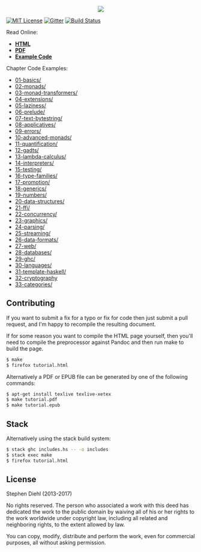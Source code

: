 <p align="center">
  <a href="http://dev.stephendiehl.com/hask/">
    <img src="http://dev.stephendiehl.com/hask/img/title.png"/>
  </a>
</p>

[![MIT License](http://img.shields.io/badge/license-mit-blue.svg)](https://github.com/sdiehl/wiwinwlh/blob/master/LICENSE)
[![Gitter](https://badges.gitter.im/Join%20Chat.svg)](https://gitter.im/sdiehl/wiwinwlh?utm_source=badge&utm_medium=badge&utm_campaign=pr-badge&utm_content=badge)
[![Build Status](https://travis-ci.org/sdiehl/wiwinwlh.svg?branch=master)](https://travis-ci.org/sdiehl/wiwinwlh)

Read Online:

* [**HTML**](http://dev.stephendiehl.com/hask/)
* [**PDF**](http://dev.stephendiehl.com/hask/tutorial.pdf)
* [**Example Code**](https://github.com/sdiehl/wiwinwlh/tree/master/src)

Chapter Code Examples:

* [01-basics/            ](https://github.com/sdiehl/wiwinwlh/tree/master/src/01-basics/)
* [02-monads/            ](https://github.com/sdiehl/wiwinwlh/tree/master/src/02-monads/)
* [03-monad-transformers/](https://github.com/sdiehl/wiwinwlh/tree/master/src/03-monad-transformers/)
* [04-extensions/        ](https://github.com/sdiehl/wiwinwlh/tree/master/src/04-extensions/)
* [05-laziness/          ](https://github.com/sdiehl/wiwinwlh/tree/master/src/05-laziness/)
* [06-prelude/           ](https://github.com/sdiehl/wiwinwlh/tree/master/src/06-prelude/)
* [07-text-bytestring/   ](https://github.com/sdiehl/wiwinwlh/tree/master/src/07-text-bytestring/)
* [08-applicatives/      ](https://github.com/sdiehl/wiwinwlh/tree/master/src/08-applicatives/)
* [09-errors/            ](https://github.com/sdiehl/wiwinwlh/tree/master/src/09-errors/)
* [10-advanced-monads/   ](https://github.com/sdiehl/wiwinwlh/tree/master/src/10-advanced-monads/)
* [11-quantification/    ](https://github.com/sdiehl/wiwinwlh/tree/master/src/11-quantification/)
* [12-gadts/             ](https://github.com/sdiehl/wiwinwlh/tree/master/src/12-gadts/)
* [13-lambda-calculus/   ](https://github.com/sdiehl/wiwinwlh/tree/master/src/13-lambda-calculus/)
* [14-interpreters/      ](https://github.com/sdiehl/wiwinwlh/tree/master/src/14-interpreters/)
* [15-testing/           ](https://github.com/sdiehl/wiwinwlh/tree/master/src/15-testing/)
* [16-type-families/     ](https://github.com/sdiehl/wiwinwlh/tree/master/src/16-type-families/)
* [17-promotion/         ](https://github.com/sdiehl/wiwinwlh/tree/master/src/17-promotion/)
* [18-generics/          ](https://github.com/sdiehl/wiwinwlh/tree/master/src/18-generics/)
* [19-numbers/           ](https://github.com/sdiehl/wiwinwlh/tree/master/src/19-numbers/)
* [20-data-structures/   ](https://github.com/sdiehl/wiwinwlh/tree/master/src/20-data-structures/)
* [21-ffi/               ](https://github.com/sdiehl/wiwinwlh/tree/master/src/21-ffi/)
* [22-concurrency/       ](https://github.com/sdiehl/wiwinwlh/tree/master/src/22-concurrency/)
* [23-graphics/          ](https://github.com/sdiehl/wiwinwlh/tree/master/src/23-graphics/)
* [24-parsing/           ](https://github.com/sdiehl/wiwinwlh/tree/master/src/24-parsing/)
* [25-streaming/         ](https://github.com/sdiehl/wiwinwlh/tree/master/src/25-streaming/)
* [26-data-formats/      ](https://github.com/sdiehl/wiwinwlh/tree/master/src/26-data-formats/)
* [27-web/               ](https://github.com/sdiehl/wiwinwlh/tree/master/src/27-web/)
* [28-databases/         ](https://github.com/sdiehl/wiwinwlh/tree/master/src/28-databases/)
* [29-ghc/               ](https://github.com/sdiehl/wiwinwlh/tree/master/src/29-ghc/)
* [30-languages/         ](https://github.com/sdiehl/wiwinwlh/tree/master/src/30-languages/)
* [31-template-haskell/  ](https://github.com/sdiehl/wiwinwlh/tree/master/src/31-template-haskell/)
* [32-cryptography       ](https://github.com/sdiehl/wiwinwlh/tree/master/src/32-cryptography/)
* [33-categories/        ](https://github.com/sdiehl/wiwinwlh/tree/master/src/33-categories/)

Contributing
------------

If you want to submit a fix for a typo or fix for code then just submit a pull
request, and I'm happy to recompile the resulting document.

If for some reason you want to compile the HTML page yourself, then you'll need
to compile the preprocessor against Pandoc and then run make to build the page.

```bash
$ make
$ firefox tutorial.html
```

Alternatively a PDF or EPUB file can be generated by one of the following
commands:

```bash
$ apt-get install texlive texlive-xetex
$ make tutorial.pdf
$ make tutorial.epub
```

Stack
-----

Alternatively using the stack build system:

```bash
$ stack ghc includes.hs -- -o includes 
$ stack exec make
$ firefox tutorial.html
```

License
-------

Stephen Diehl (2013-2017)

No rights reserved. The person who associated a work with this deed has dedicated the work to the public
domain by waiving all of his or her rights to the work worldwide under copyright law, including all related
and neighboring rights, to the extent allowed by law.

You can copy, modify, distribute and perform the work, even for commercial purposes, all without asking
permission.
